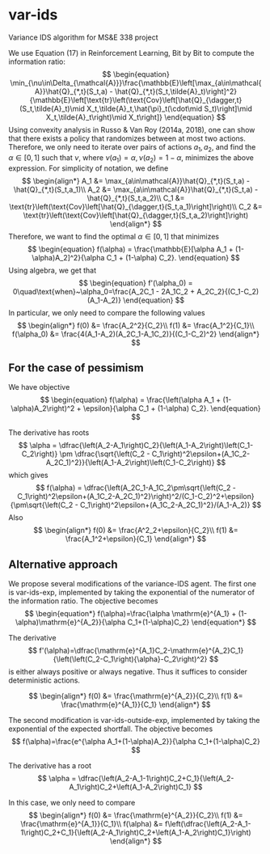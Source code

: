 # var-ids
Variance IDS algorithm for MS&amp;E 338 project

We use Equation (17) in Reinforcement Learning, Bit by Bit to compute the information ratio:
$$
\begin{equation}
\min_{\nu\in\Delta_{\mathcal{A}}}\frac{\mathbb{E}\left[\max_{a\in\mathcal{A}}\hat{Q}_{*,t}(S_t,a) - \hat{Q}_{*,t}(S_t,\tilde{A}_t)\right]^2}{\mathbb{E}\left[\text{tr}\left(\text{Cov}\left[\hat{Q}_{\dagger,t}(S_t,\tilde{A}_t)\mid X_t,\tilde{A}_t,\hat{\pi}_t(\cdot\mid S_t)\right]\mid X_t,\tilde{A}_t\right)\mid X_t\right]}
\end{equation}
$$
Using convexity analysis in Russo & Van Roy (2014a, 2018), one can show that there exists a policy that randomizes between at most two actions. Therefore, we only need to iterate over pairs of actions $a_1,a_2$, and find the 
$\alpha\in[0,1]$ such that $\nu$, where $\nu(a_1)=\alpha, \nu(a_2)=1-\alpha$, minimizes the above expression. For simplicity of notation, we define
$$
\begin{align*}
A_1 &= \max_{a\in\mathcal{A}}\hat{Q}_{*,t}(S_t,a) - \hat{Q}_{*,t}(S_t,a_1)\\
A_2 &= \max_{a\in\mathcal{A}}\hat{Q}_{*,t}(S_t,a) - \hat{Q}_{*,t}(S_t,a_2)\\
C_1 &= \text{tr}\left(\text{Cov}\left[\hat{Q}_{\dagger,t}(S_t,a_1)\right]\right)\\
C_2 &= \text{tr}\left(\text{Cov}\left[\hat{Q}_{\dagger,t}(S_t,a_2)\right]\right)
\end{align*}
$$
Therefore, we want to find the optimal $\alpha\in[0,1]$ that minimizes
$$
\begin{equation}
f(\alpha) = \frac{\mathbb{E}[\alpha A_1 + (1-\alpha)A_2]^2}{\alpha C_1 + (1-\alpha) C_2}.
\end{equation}
$$
Using algebra, we get that 
$$
\begin{equation}
f'(\alpha_0) = 0\quad\text{when}~\alpha_0=\frac{A_2C_1 - 2A_1C_2 + A_2C_2}{(C_1-C_2)(A_1-A_2)}
\end{equation}
$$
In particular, we only need to compare the following values
$$
\begin{align*}
f(0) &= \frac{A_2^2}{C_2}\\
f(1) &= \frac{A_1^2}{C_1}\\
f(\alpha_0) &= \frac{4(A_1-A_2)(A_2C_1-A_1C_2)}{(C_1-C_2)^2}
\end{align*}
$$

## For the case of pessimism
We have objective
$$
\begin{equation}
f(\alpha) = \frac{\left(\alpha A_1 + (1-\alpha)A_2\right)^2 + \epsilon}{\alpha C_1 + (1-\alpha) C_2}.
\end{equation}
$$

The derivative has roots
$$
\alpha = \dfrac{\left(A_2-A_1\right)C_2}{\left(A_1-A_2\right)\left(C_1-C_2\right)} \pm \dfrac{\sqrt{\left(C_2 - C_1\right)^2\epsilon+(A_1C_2-A_2C_1)^2}}{\left(A_1-A_2\right)\left(C_1-C_2\right)}
$$
which gives
$$
f(\alpha) = \dfrac{\left(A_2C_1-A_1C_2\pm\sqrt{\left(C_2 - C_1\right)^2\epsilon+(A_1C_2-A_2C_1)^2}\right)^2/(C_1-C_2)^2+\epsilon}{\pm\sqrt{\left(C_2 - C_1\right)^2\epsilon+(A_1C_2-A_2C_1)^2}/(A_1-A_2)}
$$
Also 
$$
\begin{align*}
f(0) &= \frac{A^2_2+\epsilon}{C_2}\\
f(1) &= \frac{A_1^2+\epsilon}{C_1}
\end{align*}
$$

## Alternative approach
We propose several modifications of the variance-IDS agent. The first one is var-ids-exp, implemented by taking the exponential of the numerator of the information ratio. The objective becomes
$$
\begin{equation*}
f(\alpha)=\frac{\alpha \mathrm{e}^{A_1} + (1-\alpha)\mathrm{e}^{A_2}}{\alpha C_1+(1-\alpha)C_2}
\end{equation*}
$$

The derivative
$$
f'(\alpha)=\dfrac{\mathrm{e}^{A_1}C_2-\mathrm{e}^{A_2}C_1}{\left(\left(C_2-C_1\right){\alpha}-C_2\right)^2}
$$
is either always positive or always negative. Thus it suffices to consider deterministic actions.

$$
\begin{align*}
f(0) &= \frac{\mathrm{e}^{A_2}}{C_2}\\
f(1) &= \frac{\mathrm{e}^{A_1}}{C_1}
\end{align*}
$$

The second modification is var-ids-outside-exp, implemented by taking the exponential of the expected shortfall. The objective becomes
$$
f(\alpha)=\frac{e^{\alpha A_1+(1-\alpha)A_2}}{\alpha C_1+(1-\alpha)C_2}
$$

The derivative has a root
$$
\alpha = \dfrac{\left(A_2-A_1-1\right)C_2+C_1}{\left(A_2-A_1\right)C_2+\left(A_1-A_2\right)C_1}
$$

In this case, we only need to compare
$$
\begin{align*}
f(0) &= \frac{\mathrm{e}^{A_2}}{C_2}\\
f(1) &= \frac{\mathrm{e}^{A_1}}{C_1}\\
f(\alpha) &= f\left(\dfrac{\left(A_2-A_1-1\right)C_2+C_1}{\left(A_2-A_1\right)C_2+\left(A_1-A_2\right)C_1}\right)
\end{align*}
$$